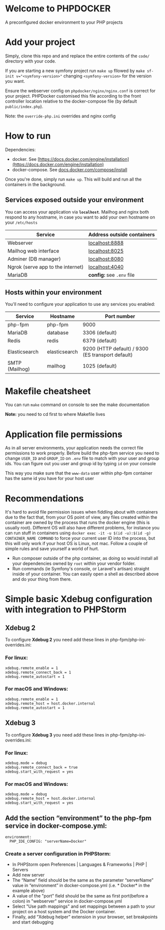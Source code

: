Welcome to PHPDOCKER
==================================
A preconfigured docker environment to your PHP projects

# Add your project #

Simply, clone this repo and and replace the entire contents of the `code/` directory with your code.

If you are starting a new symfony project run `make up` fllowed by `make sf-init v="<symfony-version>"` changing `<symfony-version>` for the version you want.

Ensure the webserver config on `phpdocker/nginx/nginx.conf` is correct for your project. PHPDocker customised this file according to the front controller location relative to the docker-compose file (by default `public/index.php`).

Note: the `override-php.ini` overrides and nginx config

# How to run #

Dependencies:

* docker. See [https://docs.docker.com/engine/installation](https://docs.docker.com/engine/installation)
* docker-compose. See [docs.docker.com/compose/install](https://docs.docker.com/compose/install/)

Once you're done, simply run `make up`. This will build and run all the containers in the background.

## Services exposed outside your environment ##

You can access your application via **`localhost`**. Mailhog and nginx both respond to any hostname, in case you want to
add your own hostname on your `/etc/hosts`

Service|Address outside containers
-------|--------------------------
Webserver|[localhost:8888](http://localhost:8888)
Mailhog web interface|[localhost:8025](http://localhost:8025)
Adminer (DB manager)|[localhost:8080](http://localhost:8080)
Ngrok (serve app to the internet)|[localhost:4040](http://localhost:4040)
MariaDB|**config:** see `.env` file

## Hosts within your environment ##

You'll need to configure your application to use any services you enabled:

Service|Hostname|Port number
------|---------|-----------
php-fpm|php-fpm|9000
MariaDB|database|3306 (default)
Redis|redis|6379 (default)
Elasticsearch|elasticsearch|9200 (HTTP default) / 9300 (ES transport default)
SMTP (Mailhog)|mailhog|1025 (default)

# Makefile cheatsheet #

You can run `make` command on console to see the make documentation

**Note:** you need to cd first to where Makefile lives


# Application file permissions #

As in all server environments, your application needs the correct file permissions to work properly. 
Before build the php-fpm service you need to change `USER_ID` and `GROUP_ID` on `.env` file to match with your user and group ids. 
You can figure out you user and group id by typing `id` on your console

This way you make sure that the `www-data` user within php-fpm container has the same id you have for your host user

# Recommendations #

It's hard to avoid file permission issues when fiddling about with containers due to the fact that, from your OS point
of view, any files created within the container are owned by the process that runs the docker engine (this is usually
root). Different OS will also have different problems, for instance you can run stuff in containers
using `docker exec -it -u $(id -u):$(id -g) CONTAINER_NAME COMMAND` to force your current user ID into the process, but
this will only work if your host OS is Linux, not mac. Follow a couple of simple rules and save yourself a world of
hurt.

* Run composer outside of the php container, as doing so would install all your dependencies owned by `root` within your
  vendor folder.
* Run commands (ie Symfony's console, or Laravel's artisan) straight inside of your container. You can easily open a
  shell as described above and do your thing from there.

# Simple basic Xdebug configuration with integration to PHPStorm

## Xdebug 2

To configure **Xdebug 2** you need add these lines in php-fpm/php-ini-overrides.ini:

### For linux:

```
xdebug.remote_enable = 1
xdebug.remote_connect_back = 1
xdebug.remote_autostart = 1
```

### For macOS and Windows:

```
xdebug.remote_enable = 1
xdebug.remote_host = host.docker.internal
xdebug.remote_autostart = 1
```

## Xdebug 3

To configure **Xdebug 3** you need add these lines in php-fpm/php-ini-overrides.ini:

### For linux:

```
xdebug.mode = debug
xdebug.remote_connect_back = true
xdebug.start_with_request = yes
```

### For macOS and Windows:

```
xdebug.mode = debug
xdebug.remote_host = host.docker.internal
xdebug.start_with_request = yes
```

## Add the section “environment” to the php-fpm service in docker-compose.yml:

```
environment:
  PHP_IDE_CONFIG: "serverName=Docker"
```

### Create a server configuration in PHPStorm:

* In PHPStorm open Preferences | Languages & Frameworks | PHP | Servers
* Add new server
* The “Name” field should be the same as the parameter “serverName” value in “environment” in docker-compose.yml (i.e. *
  Docker* in the example above)
* A value of the "port" field should be the same as first port(before a colon) in "webserver" service in
  docker-compose.yml
* Select "Use path mappings" and set mappings between a path to your project on a host system and the Docker container.
* Finally, add “Xdebug helper” extension in your browser, set breakpoints and start debugging



